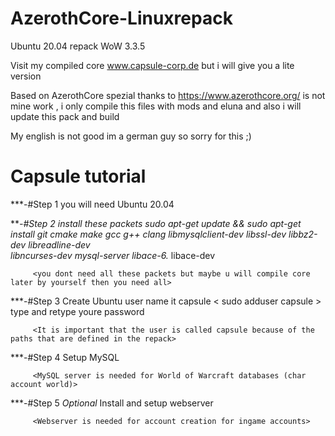 # AzerothCore-Linuxrepack
Ubuntu 20.04 repack WoW 3.3.5

Visit my compiled core www.capsule-corp.de
but i will give you a lite version

Based on AzerothCore spezial thanks to https://www.azerothcore.org/
is not mine work , i only compile this files with mods and eluna 
and also i will update this pack and build

My english is not good im a german guy so sorry for this  ;)

# Capsule tutorial

***-#Step 1 you will need Ubuntu 20.04
         <placeholder>

***-#Step 2 install these packets 
         sudo apt-get update && sudo apt-get install git cmake make gcc g++ clang libmysqlclient-dev libssl-dev libbz2-dev libreadline-dev              
         libncurses-dev mysql-server libace-6.* libace-dev      
        
         <you dont need all these packets but maybe u will compile core later by yourself then you need all>

***-#Step 3 Create Ubuntu user name it capsule < sudo adduser capsule > type and retype youre password 
         
         <It is important that the user is called capsule because of the paths that are defined in the repack>
         

***-#Step 4 Setup MySQL 
         
         <MySQL server is needed for World of Warcraft databases (char account world)>

***-#Step 5 *Optional* Install and setup webserver 
        
         <Webserver is needed for account creation for ingame accounts>
         

